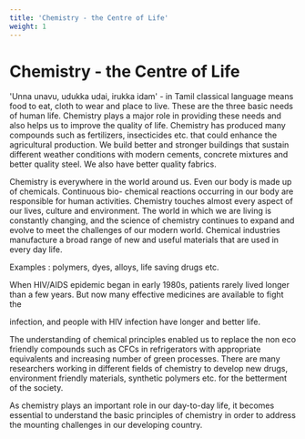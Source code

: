 ```yaml
---
title: 'Chemistry - the Centre of Life'
weight: 1
---
```


# Chemistry - the Centre of Life

'Unna unavu, udukka udai, irukka idam' - in Tamil classical language means food to eat, cloth to wear and place to live. These are the three basic needs of human life. Chemistry plays a major role in providing these needs and also helps us to improve the quality of life. Chemistry has produced many compounds such as fertilizers, insecticides etc. that could enhance the agricultural production. We build better and stronger buildings that sustain different weather conditions with modern cements, concrete mixtures and better quality steel. We also have better quality fabrics.

Chemistry is everywhere in the world around us. Even our body is made up of chemicals. Continuous bio- chemical reactions occurring in our body are responsible for human activities. Chemistry touches almost every aspect of our lives, culture and environment. The world in which we are living is constantly changing, and the science of chemistry continues to expand and evolve to meet the challenges of our modern world. Chemical industries manufacture a broad range of new and useful materials that are used in every day life.

Examples : polymers, dyes, alloys, life saving drugs etc.

When HIV/AIDS epidemic began in early 1980s, patients rarely lived longer than a few years. But now many effective medicines are available to fight the  

infection, and people with HIV infection have longer and better life.

The understanding of chemical principles enabled us to replace the non eco friendly compounds such as CFCs in refrigerators with appropriate equivalents and increasing number of green processes. There are many researchers working in different fields of chemistry to develop new drugs, environment friendly materials, synthetic polymers etc. for the betterment of the society.

As chemistry plays an important role in our day-to-day life, it becomes essential to understand the basic principles of chemistry in order to address the mounting challenges in our developing country.